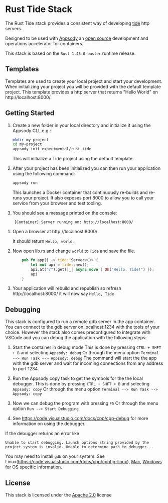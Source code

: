 # Rust Tide Stack

The Rust Tide stack provides a consistent way of developing [tide](https://github.com/http-rs/tide) http servers.

Designed to be used with [Appsody](https://appsody.dev/) an [open source](https://github.com/appsody/) development and operations accelerator for containers.

This stack is based on the `Rust 1.45.0-buster` runtime release.

## Templates

Templates are used to create your local project and start your development. When initializing your project you will be provided with the default template project. This template provides a http server that returns "Hello World" on http://localhost:8000/.

## Getting Started

1. Create a new folder in your local directory and initialize it using the Appsody CLI, e.g.:

    ```bash
    mkdir my-project
    cd my-project
    appsody init experimental/rust-tide
    ```
    This will initialize a Tide project using the default template.

1. After your project has been initialized you can then run your application using the following command:

    ```bash
    appsody run
    ```

    This launches a Docker container that continuously re-builds and re-runs your project. It also exposes port 8000 to allow you to call your service from your browser and test tooling.

1. You should see a message printed on the console:

```
    [Container] Server running on: http://localhost:8000/
```

1. Open a browser at http://localhost:8000/
     
     It should return `Hello, world`.

1. Now open lib.rs and change `world` to `Tide` and save the file.

    ```rust
        pub fn app() -> tide::Server<()> {    
            let mut api = tide::new();
            api.at("/").get(|_| async move { Ok("Hello, Tide!") });
            api
        }
    ```

1. Your application will rebuild and republish so refresh http://localhost:8000/ it will now say `Hello, Tide`


## Debugging

This stack is configured to run a remote gdb server in the app container. 
You can connect to the gdb server on localhost:1234 with the tools of your choice.
However the stack also comes preconfigured to integrate with VSCode and you can debug the application with the following steps:

1. Start the container in debug mode
   This is done by pressing `CTRL + SHFT + B` and selecting `Appsody: debug` 
   Or through the menu option `Terminal --> Run Task --> Appsody: debug`
   The command will start the the app with the gdb server and wait for incoming connections from any address to port 1234. 

2. Run the Appsody copy task to get the symbols for the the local debugger.
   This is done by pressing `CTRL + SHFT + B` and selecting `Appsody: copy` 
   Or through the menu option `Terminal --> Run Task --> Appsody: copy`
    
3. Now we can debug the program with pressing `F5`
   Or through the menu option `Run --> Start Debugging`

4. See https://code.visualstudio.com/docs/cpp/cpp-debug for more information on using the debugger.

If the debugger returns an error like 
```
Unable to start debugging. Launch options string provided by the project system is invalid. Unable to determine path to debugger...
```
You may need to install `gdb` on your system. 
See Linux(https://code.visualstudio.com/docs/cpp/config-linux), [Mac](https://code.visualstudio.com/docs/cpp/config-clang-mac), [Windows](https://code.visualstudio.com/docs/cpp/cpp-debug#_windows-debugging-with-gdb) for OS specific information.

## License

This stack is licensed under the [Apache 2.0](./image/LICENSE) license